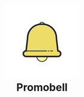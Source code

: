 <div align = "center">
  <h1>
      <a href="https://github.com/joaofv/Promobell">
        <img src="https://github.com/joaofv/Promobell/blob/main/Imagens%20/logo_bell.png"/>
      </a>
      <br />
      Promobell
    </h1>
</div>

